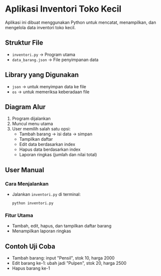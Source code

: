 # Aplikasi Inventori Toko Kecil

Aplikasi ini dibuat menggunakan Python untuk mencatat, menampilkan, dan mengelola data inventori toko kecil.

## Struktur File
- `inventori.py` → Program utama
- `data_barang.json` → File penyimpanan data

## Library yang Digunakan
- `json` → untuk menyimpan data ke file
- `os` → untuk memeriksa keberadaan file

## Diagram Alur
1. Program dijalankan
2. Muncul menu utama
3. User memilih salah satu opsi:
   - Tambah barang → isi data → simpan
   - Tampilkan daftar
   - Edit data berdasarkan index
   - Hapus data berdasarkan index
   - Laporan ringkas (jumlah dan nilai total)

## User Manual
### Cara Menjalankan
- Jalankan `inventori.py` di terminal:
  ```
  python inventori.py
  ```

### Fitur Utama
- Tambah, edit, hapus, dan tampilkan daftar barang
- Menampilkan laporan ringkas

## Contoh Uji Coba
- Tambah barang: input "Pensil", stok 10, harga 2000
- Edit barang ke-1: ubah jadi "Pulpen", stok 20, harga 2500
- Hapus barang ke-1
